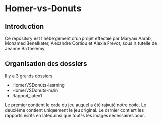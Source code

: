 # Homer-vs-Donuts
## Introduction
Ce repository est l'hébergement d'un projet effectué par Maryam Aarab, Mohamed Benelkater, Alexandre Corriou et Alexia Prevot, sous la tutelle de Jeanne Barthelemy.

## Organisation des dossiers
Il y a 3 grands dossiers :
* HomerVSDonuts-learning
* HomerVSDonuts-main
* Rapport_latex1

Le premier contient le code du jeu auquel a été rajouté notre code.
Le deuxième contient uniquement le jeu original.
Le dernier contient les rapports écrits en latex ainsi que toutes les images nécessaires pour.
